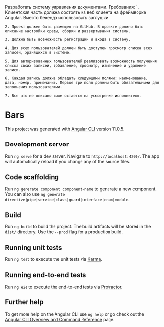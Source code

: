 Разработать систему управления документами.
Требования:
    1. Клиентская часть должна состоять из веб клиента на фреймворке Angular. Вместо бекенда использовать заглушки.

    2. Проект должен быть размещен на GitHub. В проекте должно быть описание настройки среды, сборки и развертывания системы.

    3. Должна быть возможность регистрации и входа в систему.

    4. Для всех пользователей должен быть доступен просмотр списка всех записей, хранящихся в системе.

    5. Для авторизованных пользователей реализовать возможность получения списка своих записей, добавление, просмотр, изменение и удаление записи.

    6. Каждая запись должна обладать следующими полями: наименование, дата, номер, примечание. Первые три поля должны быть обязательными для заполнения пользователями.

    7. Все что не описано выше остается на усмотрение исполнителя.


# Bars

This project was generated with [Angular CLI](https://github.com/angular/angular-cli) version 11.0.5.

## Development server

Run `ng serve` for a dev server. Navigate to `http://localhost:4200/`. The app will automatically reload if you change any of the source files.

## Code scaffolding

Run `ng generate component component-name` to generate a new component. You can also use `ng generate directive|pipe|service|class|guard|interface|enum|module`.

## Build

Run `ng build` to build the project. The build artifacts will be stored in the `dist/` directory. Use the `--prod` flag for a production build.

## Running unit tests

Run `ng test` to execute the unit tests via [Karma](https://karma-runner.github.io).

## Running end-to-end tests

Run `ng e2e` to execute the end-to-end tests via [Protractor](http://www.protractortest.org/).

## Further help

To get more help on the Angular CLI use `ng help` or go check out the [Angular CLI Overview and Command Reference](https://angular.io/cli) page.
